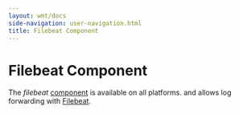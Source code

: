 ```yaml
---
layout: wmt/docs
side-navigation: user-navigation.html
title: Filebeat Component
---
```


# Filebeat Component

The _filebeat_ [component](./components.html) is available on all platforms.
and allows log forwarding with [Filebeat](https://www.elastic.co/products/beats/filebeat).

